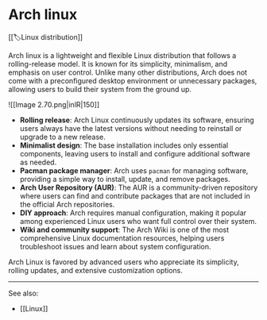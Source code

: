 
# Arch linux

[[🏷️Linux distribution]]

Arch linux is a lightweight and flexible Linux distribution that follows a rolling-release model. It is known for its simplicity, minimalism, and emphasis on user control. Unlike many other distributions, Arch does not come with a preconfigured desktop environment or unnecessary packages, allowing users to build their system from the ground up.

![[Image 2.70.png|inlR|150]]

- **Rolling release**: Arch Linux continuously updates its software, ensuring users always have the latest versions without needing to reinstall or upgrade to a new release.
- **Minimalist design**: The base installation includes only essential components, leaving users to install and configure additional software as needed.
- **Pacman package manager**: Arch uses `pacman` for managing software, providing a simple way to install, update, and remove packages.
- **Arch User Repository (AUR)**: The AUR is a community-driven repository where users can find and contribute packages that are not included in the official Arch repositories.
- **DIY approach**: Arch requires manual configuration, making it popular among experienced Linux users who want full control over their system.
- **Wiki and community support**: The Arch Wiki is one of the most comprehensive Linux documentation resources, helping users troubleshoot issues and learn about system configuration.
    
Arch Linux is favored by advanced users who appreciate its simplicity, rolling updates, and extensive customization options.

---

See also:

- [[Linux]]
